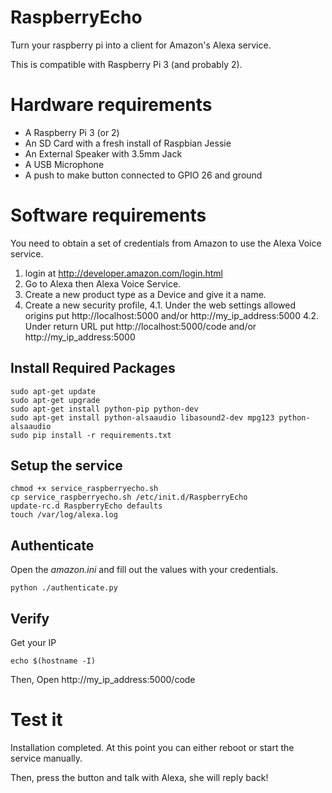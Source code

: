 # RaspberryEcho

Turn your raspberry pi into a client for Amazon's Alexa service.

This is compatible with Raspberry Pi 3 (and probably 2).

# Hardware requirements

* A Raspberry Pi 3 (or 2)
* An SD Card with a fresh install of Raspbian Jessie
* An External Speaker with 3.5mm Jack
* A USB Microphone
* A push to make button connected to GPIO 26 and ground

# Software requirements

You need to obtain a set of credentials from Amazon to use the Alexa Voice service.
 
 1. login at http://developer.amazon.com/login.html
 2. Go to Alexa then Alexa Voice Service.
 3. Create a new product type as a Device and give it a name. 
 4. Create a new security profile,
 4.1. Under the web settings allowed origins put http://localhost:5000 and/or http://my_ip_address:5000
 4.2. Under return URL put http://localhost:5000/code and/or http://my_ip_address:5000

## Install Required Packages

```
sudo apt-get update
sudo apt-get upgrade
sudo apt-get install python-pip python-dev
sudo apt-get install python-alsaaudio libasound2-dev mpg123 python-alsaaudio
sudo pip install -r requirements.txt
```

## Setup the service
```
chmod +x service_raspberryecho.sh
cp service_raspberryecho.sh /etc/init.d/RaspberryEcho
update-rc.d RaspberryEcho defaults
touch /var/log/alexa.log
```

## Authenticate
Open the *amazon.ini* and fill out the values with your credentials.

```
python ./authenticate.py
```

## Verify

Get your IP
```
echo $(hostname -I)
```

Then, Open http://my_ip_address:5000/code

# Test it

Installation completed. At this point you can either reboot or start the service manually.

Then, press the button and talk with Alexa, she will reply back!
